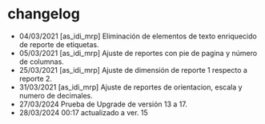 # changelog 
* 04/03/2021 [as_idi_mrp] Eliminación de elementos de texto enriquecido de reporte de etiquetas.
* 05/03/2021 [as_idi_mrp] Ajuste de reportes con pie de pagina y número de columnas.
* 25/03/2021 [as_idi_mrp] Ajuste de dimensión de reporte 1 respecto a reporte 2.
* 31/03/2021 [as_idi_mrp] Ajuste de reportes de orientacion, escala y numero de decimales.
* 27/03/2024 Prueba de Upgrade de versión 13 a 17.
* 28/03/2024 00:17 actualizado a ver. 15
